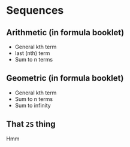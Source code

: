 Sequences
=========

Arithmetic (in formula booklet)
---------------
* General kth term
* last (nth) term
* Sum to n terms

Geometric (in formula booklet)
-------------
* General kth term
* Sum to n terms
* Sum to infinity

That `2S` thing
---------------

Hmm
